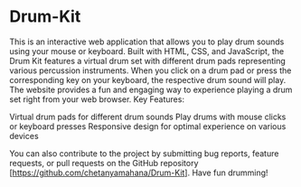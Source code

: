 # Drum-Kit
This is an interactive web application that allows you to play drum sounds using your mouse or keyboard. Built with HTML, CSS, and JavaScript, the Drum Kit features a virtual drum set with different drum pads representing various percussion instruments.
When you click on a drum pad or press the corresponding key on your keyboard, the respective drum sound will play. The website provides a fun and engaging way to experience playing a drum set right from your web browser.
Key Features:

Virtual drum pads for different drum sounds
Play drums with mouse clicks or keyboard presses
Responsive design for optimal experience on various devices

You can also contribute to the project by submitting bug reports, feature requests, or pull requests on the GitHub repository [https://github.com/chetanyamahana/Drum-Kit].
Have fun drumming!
